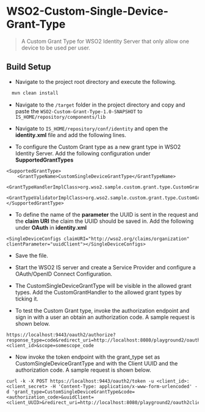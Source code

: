 # WSO2-Custom-Single-Device-Grant-Type
 
> A Custom Grant Type for WSO2 Identity Server that only allow one device to be used per user. 

## Build Setup

* Navigate to the project root directory and execute the following.
``` bash
  mvn clean install
```
* Navigate to the `/target` folder in the project directory and copy and paste the `WSO2-Custom-Grant-Type-1.0-SNAPSHOT` to `IS_HOME/repository/components/lib`

* Navigate to `IS_HOME/repository/conf/identity` and open the **identity.xml** file and add the following lines.
- To configure the Custom Grant type as a new grant type in WSO2 Identity Server. Add the following configuration under **SupportedGrantTypes**
```
<SupportedGrantType>
    <GrantTypeName>CustomSingleDeviceGrantType</GrantTypeName>
    <GrantTypeHandlerImplClass>org.wso2.sample.custom.grant.type.CustomGrantHandler</GrantTypeHandlerImplClass>
    <GrantTypeValidatorImplClass>org.wso2.sample.custom.grant.type.CustomGrantValidator</GrantTypeValidatorImplClass>
</SupportedGrantType>
``` 
 - To define the name of the **parameter** the UUID is sent in the request and the **claim URI** the claim the UUID should be saved in. Add the following under **OAuth** in **identity.xml**
```
<SingleDeviceConfigs claimURI="http://wso2.org/claims/organization" clientParameter="uuidClient"></SingleDeviceConfigs>
``` 
* Save the file.

* Start the WSO2 IS server and create a Service Provider and configure a OAuth/OpenID Connect Configuration.

* The CustomSingleDeviceGrantType will be visible in the allowed grant types. Add the CustomGrantHandler to the allowed grant types by ticking it.

* To test the Custom Grant type, invoke the authorization endpoint and sign in with a user an obtain an authorization code.
A sample request is shown below.
```
https://localhost:9443/oauth2/authorize?response_type=code&redirect_uri=http://localhost:8080/playground2/oauth2client&client_id=<client_id>&scope=somescope_code
```

* Now invoke the token endpoint with the grant_type set as CustomSingleDeviceGrantType and with the Client UUID and the authorization code. A sample request is shown below.

```
curl -k -X POST https://localhost:9443/oauth2/token -u <client_id>:<client_secret> -H 'Content-Type: application/x-www-form-urlencoded' -d 'grant_type=CustomSingleDeviceGrantType&code=<authorization_code>&uuidClient=<client_UUID>&redirect_uri=http://localhost:8080/playground2/oauth2client'
```

